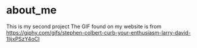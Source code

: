 # about_me
This is my second project
The GIF found on my website is from https://giphy.com/gifs/stephen-colbert-curb-your-enthusiasm-larry-david-1IijxPSzY4oCI

